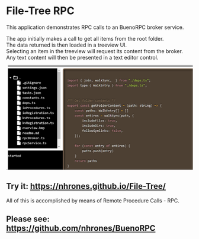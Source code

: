 # File-Tree RPC

This application demonstrates RPC calls to an BuenoRPC broker service.    

The app initially makes a call to get all items from the root folder.    
The data returned is then loaded in a treeview UI.    
Selecting an item in the treeview will request its content from the broker.    
Any text content will then be presented in a text editor control.    
    
    
![Alt text](IOTree.png)
## Try it: https://nhrones.github.io/File-Tree/    

All of this is accomplished by means of Remote Procedure Calls - RPC.     

## Please see: https://github.com/nhrones/BuenoRPC
